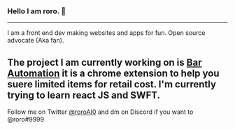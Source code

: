 ### Hello I am roro. 🎢
-----------------------

I am a front end dev making websites and apps for fun. Open source advocate (Aka fan).

The project I am currently working on is [Bar Automation](https://barautomation.digital/) it is a chrome extension to help you suere limited items for retail cost.
I'm currently trying to learn react JS and SWFT.
-----------------------
Follow me on Twitter [@roroAI0](https://twitter.com/roroAI0) and dm on Discord if you want to @roro#9999


